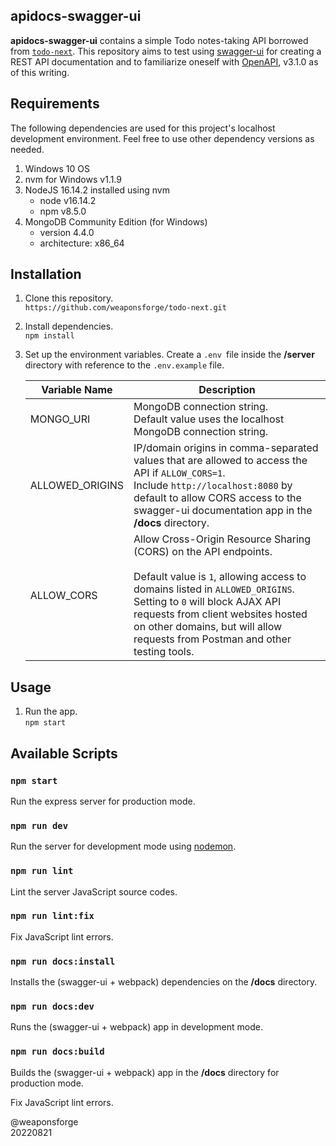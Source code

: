 ## apidocs-swagger-ui

**apidocs-swagger-ui** contains a simple Todo notes-taking API borrowed from [`todo-next`](https://github.com/weaponsforge/todo-next). This repository aims to test using [swagger-ui](https://github.com/swagger-api/swagger-ui) for creating a REST API documentation and to familiarize oneself with [OpenAPI](https://spec.openapis.org/oas/v3.1.0), v3.1.0 as of this writing.

## Requirements

The following dependencies are used for this project's localhost development environment. Feel free to use other dependency versions as needed.

1. Windows 10 OS
2. nvm for Windows v1.1.9
3. NodeJS 16.14.2 installed using nvm
   - node v16.14.2
   - npm v8.5.0
4. MongoDB Community Edition (for Windows)
   - version 4.4.0
   - architecture: x86_64

## Installation

1. Clone this repository.<br>
`https://github.com/weaponsforge/todo-next.git`

2. Install dependencies.<br>
`npm install`

3. Set up the environment variables. Create a `.env `file inside the **/server** directory with reference to the `.env.example` file.<br>

   | Variable Name   | Description                                                                                                                                                                                                                                                                                                       |
   | --------------- | ----------------------------------------------------------------------------------------------------------------------------------------------------------------------------------------------------------------------------------------------------------------------------------------------------------------- |
   | MONGO_URI       | MongoDB connection string.<br>Default value uses the localhost MongoDB connection string.                                                                                                                                                                                                                         |
   | ALLOWED_ORIGINS | IP/domain origins in comma-separated values that are allowed to access the API if `ALLOW_CORS=1`.<br> Include `http://localhost:8080` by default to allow CORS access to the swagger-ui documentation app in the **/docs** directory.                                                                             |
   | ALLOW_CORS      | Allow Cross-Origin Resource Sharing (CORS) on the API endpoints.<br><br>Default value is `1`, allowing access to domains listed in `ALLOWED_ORIGINS`.<br> Setting to `0` will block AJAX API requests from client websites hosted on other domains, but will allow requests from Postman and other testing tools. |

## Usage

1. Run the app.<br>
`npm start`

## Available Scripts

### `npm start`

Run the express server for production mode.

### `npm run dev`

Run the server for development mode using [nodemon](https://www.npmjs.com/package/nodemon).

### `npm run lint`

Lint the server JavaScript source codes.

### `npm run lint:fix`

Fix JavaScript lint errors.

### `npm run docs:install`

Installs the (swagger-ui + webpack) dependencies on the **/docs** directory.

### `npm run docs:dev`

Runs the (swagger-ui + webpack) app in development mode.

### `npm run docs:build`

Builds the (swagger-ui + webpack) app in the **/docs** directory for production mode.

Fix JavaScript lint errors.

@weaponsforge<br>
20220821

